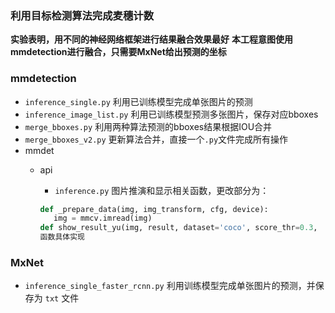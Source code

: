 ﻿### 利用目标检测算法完成麦穗计数
**实验表明，用不同的神经网络框架进行结果融合效果最好**
**本工程意图使用mmdetection进行融合，只需要MxNet给出预测的坐标**

### mmdetection

 - `inference_single.py` 利用已训练模型完成单张图片的预测
 - `inference_image_list.py` 利用已训练模型预测多张图片，保存对应bboxes
 - `merge_bboxes.py` 利用两种算法预测的bboxes结果根据IOU合并
 - `merge_bboxes_v2.py` 更新算法合并，直接一个`.py`文件完成所有操作
 - mmdet
   - api

     - `inference.py` 图片推演和显示相关函数，更改部分为：

     ```python
     def _prepare_data(img, img_transform, cfg, device):
        img = mmcv.imread(img)
     def show_result_yu(img, result, dataset='coco', score_thr=0.3, 		 out_file=None, show=False):
     函数具体实现
     ```

### MxNet
- `inference_single_faster_rcnn.py` 利用训练模型完成单张图片的预测，并保存为 `txt` 文件


